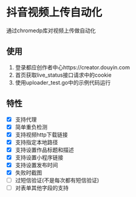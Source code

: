 # 抖音视频上传自动化

通过chromedp库对视频上传做自动化

## 使用
1. 登录都应创作者中心https://creator.douyin.com
2. 首页获取live_status接口请求中的cookie
3. 使用uploader_test.go中的示例代码运行

## 特性
- [x] 支持代理
- [x] 简单重负检测
- [x] 支持视频http下载链接
- [x] 支持指定本地路径
- [x] 支持设置作品标题和描述
- [x] 支持设置小程序链接
- [x] 支持设置发布时间
- [x] 失败时截图
- [ ] 过短信验证(不是每次都有短信验证)
- [ ] 对表单其他字段的支持